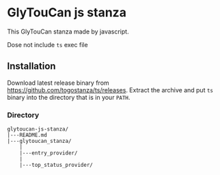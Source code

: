 # GlyTouCan js stanza

This GlyTouCan stanza made by javascript.

Dose not include `ts` exec file

## Installation

Download latest release binary from https://github.com/togostanza/ts/releases. Extract the archive and put `ts` binary into the directory that is in your `PATH`.


### Directory

```
glytoucan-js-stanza/
|---README.md
|---glytoucan_stanza/
    |
    |---entry_provider/
    |
    |---top_status_provider/
```
